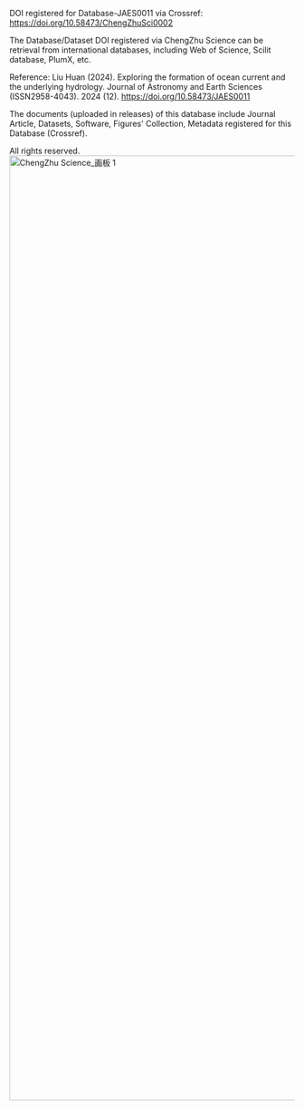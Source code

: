DOI registered for Database-JAES0011 via Crossref: https://doi.org/10.58473/ChengZhuSci0002

The Database/Dataset DOI registered via ChengZhu Science can be retrieval from international databases, including Web of Science, Scilit database, PlumX, etc.  

Reference: Liu Huan (2024). Exploring the formation of ocean current and the underlying hydrology. Journal of Astronomy and Earth Sciences (ISSN2958-4043). 2024 (12). https://doi.org/10.58473/JAES0011

The documents (uploaded in releases) of this database include Journal Article, Datasets, Software, Figures' Collection, Metadata registered for this Database (Crossref).

All rights reserved.
<img width="1667" height="1667" alt="ChengZhu Science_画板 1" src="https://github.com/user-attachments/assets/869d43f6-f626-4780-b1d6-c0faffe179a2" />
